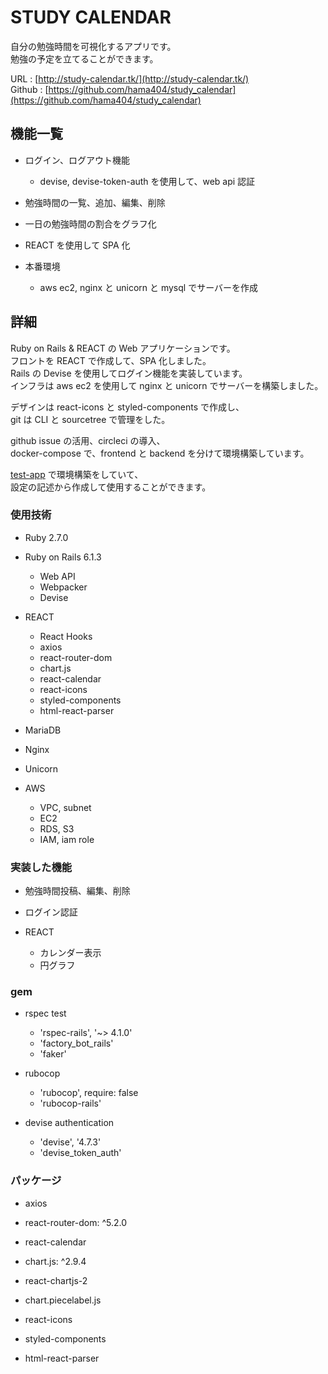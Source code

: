 # STUDY CALENDAR

自分の勉強時間を可視化するアプリです。  
勉強の予定を立てることができます。

URL : [http://study-calendar.tk/](http://study-calendar.tk/)  
Github : [https://github.com/hama404/study_calendar](https://github.com/hama404/study_calendar)

## 機能一覧

- ログイン、ログアウト機能

  - devise, devise-token-auth を使用して、web api 認証

- 勉強時間の一覧、追加、編集、削除

- 一日の勉強時間の割合をグラフ化

- REACT を使用して SPA 化

- 本番環境

  - aws ec2, nginx と unicorn と mysql でサーバーを作成

## 詳細

Ruby on Rails & REACT の Web アプリケーションです。  
フロントを REACT で作成して、SPA 化しました。  
Rails の Devise を使用してログイン機能を実装しています。  
インフラは aws ec2 を使用して nginx と unicorn でサーバーを構築しました。

デザインは react-icons と styled-components で作成し、  
git は CLI と sourcetree で管理をした。

github issue の活用、circleci の導入、  
docker-compose で、frontend と backend を分けて環境構築しています。

[test-app](https://github.com/hama404/divide-dev-server) で環境構築をしていて、  
設定の記述から作成して使用することができます。

### 使用技術

- Ruby 2.7.0

- Ruby on Rails 6.1.3

  - Web API
  - Webpacker
  - Devise

- REACT

  - React Hooks
  - axios
  - react-router-dom
  - chart.js
  - react-calendar
  - react-icons
  - styled-components
  - html-react-parser

- MariaDB

- Nginx

- Unicorn

- AWS

  - VPC, subnet
  - EC2
  - RDS, S3
  - IAM, iam role

### 実装した機能

- 勉強時間投稿、編集、削除

- ログイン認証

- REACT

  - カレンダー表示
  - 円グラフ

### gem

- rspec test

  - 'rspec-rails', '~> 4.1.0'
  - 'factory_bot_rails'
  - 'faker'

- rubocop

  - 'rubocop', require: false
  - 'rubocop-rails'

- devise authentication

  - 'devise', '4.7.3'
  - 'devise_token_auth'

### パッケージ

- axios

- react-router-dom: ^5.2.0

- react-calendar

- chart.js: ^2.9.4

- react-chartjs-2

- chart.piecelabel.js

- react-icons

- styled-components

- html-react-parser
